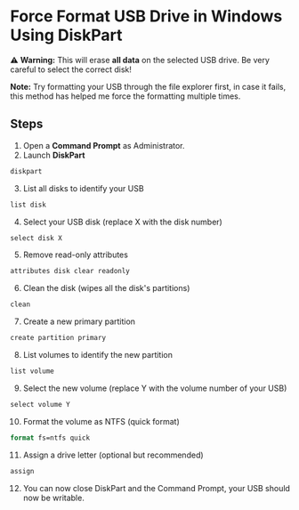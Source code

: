 
# Force Format USB Drive in Windows Using DiskPart

 ⚠️ **Warning:** This will erase **all data** on the selected USB drive. Be very careful to select the correct disk!

**Note:** Try formatting your USB through the file explorer first, in case it fails, this method has helped me force the formatting multiple times.

 ## Steps

1. Open a **Command Prompt** as Administrator.
2. Launch **DiskPart**
```cmd
diskpart
```
3. List all disks to identify your USB
```cmd
list disk
```
4. Select your USB disk (replace X with the disk number)
```cmd
select disk X
```
5. Remove read-only attributes
```cmd
attributes disk clear readonly
```
6. Clean the disk (wipes all the disk's partitions)
```cmd
clean
```
7. Create a new primary partition
```cmd
create partition primary
```
8. List volumes to identify the new partition
```cmd
list volume
```
9. Select the new volume (replace Y with the volume number of your USB)
```cmd
select volume Y
```
10. Format the volume as NTFS (quick format)
```cmd
format fs=ntfs quick
```
11. Assign a drive letter (optional but recommended)
```cmd
assign
```
12. You can now close DiskPart and the Command Prompt, your USB should now be writable.
